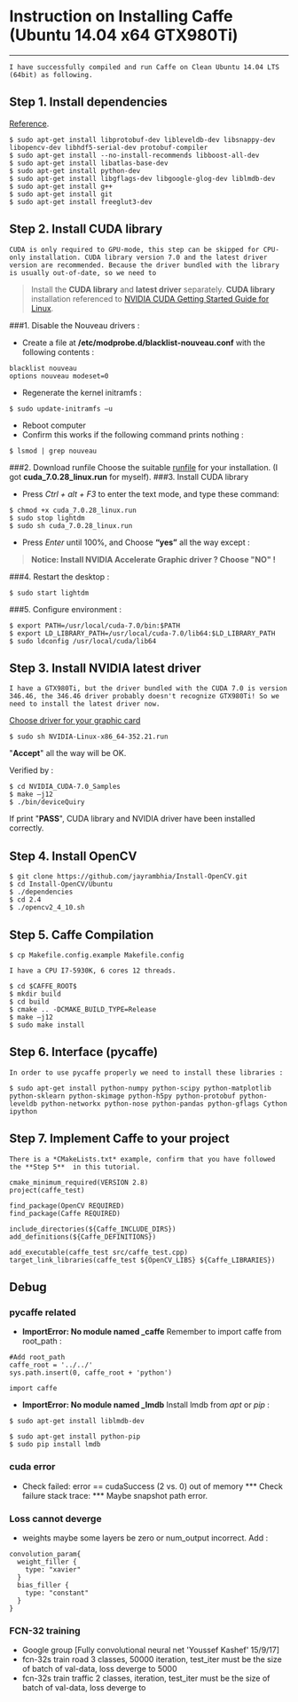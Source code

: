 # Instruction on Installing Caffe (Ubuntu 14.04 x64 GTX980Ti)

----

    I have successfully compiled and run Caffe on Clean Ubuntu 14.04 LTS (64bit) as following.
## Step 1. Install dependencies
[Reference](http://caffe.berkeleyvision.org/install_apt.html).
```
$ sudo apt-get install libprotobuf-dev libleveldb-dev libsnappy-dev libopencv-dev libhdf5-serial-dev protobuf-compiler
$ sudo apt-get install --no-install-recommends libboost-all-dev
$ sudo apt-get install libatlas-base-dev
$ sudo apt-get install python-dev
$ sudo apt-get install libgflags-dev libgoogle-glog-dev liblmdb-dev
$ sudo apt-get install g++
$ sudo apt-get install git
$ sudo apt-get install freeglut3-dev
```
## Step 2. Install CUDA library
    CUDA is only required to GPU-mode, this step can be skipped for CPU-only installation. CUDA library version 7.0 and the latest driver version are recommended. Because the driver bundled with the library is usually out-of-date, so we need to 
>  Install the **CUDA library** and **latest driver** separately.
>  **CUDA library** installation referenced to [NVIDIA CUDA Getting Started Guide for Linux](https://developer.nvidia.com/cuda-downloads/).

###1. Disable the Nouveau drivers :
* Create a file at **/etc/modprobe.d/blacklist-nouveau.conf** with the following contents : 
```
blacklist nouveau
options nouveau modeset=0
```
* Regenerate the kernel initramfs : 
```
$ sudo update-initramfs –u
```
*  Reboot computer 
*  Confirm this works if the following command prints nothing :
```
$ lsmod | grep nouveau
```
###2. Download runfile
Choose the suitable [runfile](https://developer.nvidia.com/cuda-downloads/)  for your installation. (I got **cuda_7.0.28_linux.run** for myself).
###3. Install CUDA library
* Press *Ctrl + alt + F3* to enter the text mode, and type these command: 
``` 
$ chmod +x cuda_7.0.28_linux.run
$ sudo stop lightdm
$ sudo sh cuda_7.0.28_linux.run
```
* Press *Enter* until 100%, and Choose **“yes”** all the way except : 
> **Notice: Install NVIDIA Accelerate Graphic driver ? Choose "NO" !**

###4. Restart the desktop :
```
$ sudo start lightdm
```
###5. Configure environment :
```
$ export PATH=/usr/local/cuda-7.0/bin:$PATH
$ export LD_LIBRARY_PATH=/usr/local/cuda-7.0/lib64:$LD_LIBRARY_PATH
$ sudo ldconfig /usr/local/cuda/lib64
```

## Step 3. Install NVIDIA latest driver
    I have a GTX980Ti, but the driver bundled with the CUDA 7.0 is version 346.46, the 346.46 driver probably doesn't recognize GTX980Ti! So we need to install the latest driver now.
[Choose driver for your graphic card](http://www.geforce.cn/drivers)
```
$ sudo sh NVIDIA-Linux-x86_64-352.21.run
```
"**Accept**" all the way will be OK.

Verified by :
```
$ cd NVIDIA_CUDA-7.0_Samples
$ make –j12
$ ./bin/deviceQuiry
```
If print "**PASS**", CUDA library and NVIDIA driver have been installed correctly.

## Step 4. Install OpenCV
```
$ git clone https://github.com/jayrambhia/Install-OpenCV.git 
$ cd Install-OpenCV/Ubuntu
$ ./dependencies
$ cd 2.4
$ ./opencv2_4_10.sh
```
## Step 5. Caffe Compilation
```
$ cp Makefile.config.example Makefile.config
```
    I have a CPU I7-5930K, 6 cores 12 threads.
```
$ cd $CAFFE_ROOT$
$ mkdir build
$ cd build
$ cmake .. -DCMAKE_BUILD_TYPE=Release
$ make –j12
$ sudo make install
```
## Step 6. Interface (pycaffe)
    In order to use pycaffe properly we need to install these libraries :
```
$ sudo apt-get install python-numpy python-scipy python-matplotlib python-sklearn python-skimage python-h5py python-protobuf python-leveldb python-networkx python-nose python-pandas python-gflags Cython ipython 
```

## Step 7. Implement Caffe to your project
    There is a *CMakeLists.txt* example, confirm that you have followed the **Step 5**  in this tutorial. 
```
cmake_minimum_required(VERSION 2.8)
project(caffe_test)

find_package(OpenCV REQUIRED)
find_package(Caffe REQUIRED)

include_directories(${Caffe_INCLUDE_DIRS})
add_definitions(${Caffe_DEFINITIONS})

add_executable(caffe_test src/caffe_test.cpp)
target_link_libraries(caffe_test ${OpenCV_LIBS} ${Caffe_LIBRARIES})
```
## Debug 
### pycaffe related
* **ImportError: No module named _caffe**
Remember to import caffe from root_path :
```
#Add root_path 
caffe_root = '../../' 
sys.path.insert(0, caffe_root + 'python')

import caffe
```
* **ImportError: No module named _lmdb**
Install lmdb from *apt* or *pip* :
```
$ sudo apt-get install liblmdb-dev
```
```
$ sudo apt-get install python-pip
$ sudo pip install lmdb
```
### cuda error
* Check failed: error == cudaSuccess (2 vs. 0)  out of memory
*** Check failure stack trace: ***
Maybe snapshot path error.

### Loss cannot deverge
* weights maybe some layers be zero or num_output incorrect. Add :
```
convolution_param{
  weight_filler {
    type: "xavier"
  }
  bias_filler {
    type: "constant"
  }
}
```

### FCN-32 training 
* Google group [Fully convolutional neural net 'Youssef Kashef' 15/9/17]
* fcn-32s train road 3 classes, 50000 iteration, test_iter must be the size of batch of val-data, loss deverge to 5000
* fcn-32s train traffic 2 classes,  iteration, test_iter must be the size of batch of val-data, loss deverge to 
